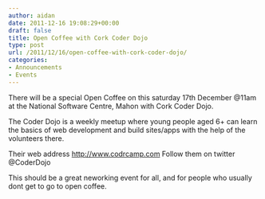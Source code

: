 ```yaml
---
author: aidan
date: 2011-12-16 19:08:29+00:00
draft: false
title: Open Coffee with Cork Coder Dojo
type: post
url: /2011/12/16/open-coffee-with-cork-coder-dojo/
categories:
- Announcements
- Events
---
```


There will be a special Open Coffee on this saturday 17th December @11am at the
National Software Centre, Mahon with Cork Coder Dojo.

The Coder Dojo is a weekly meetup where young people aged 6+ can learn the basics
of web development and build sites/apps with the help of the volunteers there.

Their web address http://www.codrcamp.com
Follow them on twitter @CoderDojo

This should be a great neworking event for all, and for people who usually
dont get to go to open coffee.

